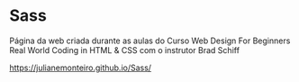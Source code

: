 # Sass

Página da web criada durante as aulas do Curso Web Design For Beginners Real World Coding in HTML & CSS com o instrutor Brad Schiff

https://julianemonteiro.github.io/Sass/
